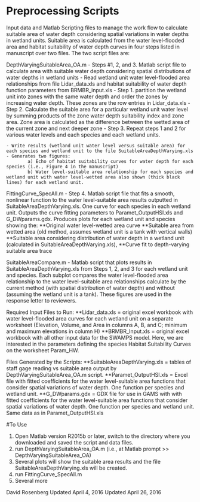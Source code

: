 # Preprocessing Scripts
Input data and Matlab Scripting files to manage the work flow to calculate suitable area of water depth considering spatial variations in water depths in wetland units. 
Suitable area is calculated from the water level-flooded area and habitat suitability of water depth curves in four steps listed in manuscript over two files. The two script files are:

DepthVaryingSuitableArea_OA.m - Steps #1, 2, and 3. Matlab script file to calculate area with suitable water depth considering spatial distributions of water depths in wetland units
    - Read wetland unit water level-flooded area relationships from file Lidar_data.xls and habitat suitability of water depth function parameters from BRMBR_input.xls
	- Step 1. partition the wetland unit into zones with the same water depth and order the zones by increasing water depth. These zones are the row entries in Lidar_data.xls
	- Step 2. Calculate the suitable area for a particular wetland unit water level by summing products of the zone water depth suitability index and zone area. Zone area 
	          is calculated as the difference between the wetted area of the current zone and next deeper zone 
	- Step 3. Repeat steps 1 and 2 for various water levels and each species and each wetland units.
	
	- Write results (wetland unit water level versus suitable area) for each species and wetland unit to the file SuitableAreaDepthVarying.xls
	- Generates two figures:
	        a) Echo of habitat suitability curves for water depth for each species (i.e., Figure 4 in the manuscript)
			b) Water level-suitable area relationship for each species and wetland unit with water level-wetted area also shown (thick black lines) for each wetland unit.
	   
FittingCurve_SpecAll.m - Step 4. Matlab script file that fits a smooth, nonlinear function to the water level-suitable area results 
       outputted in SuitableAreaDepthVarying.xls. One curve for each species in each wetland unit. 
	   Outputs the curve fitting parameters to Paramet_OutputHSI.xls and G_DWparams.gdx. 
	   Produces plots for each wetland unit and species showing the:
**Original water level-wetted area curve
**Suitable area from wetted area (old method, assumes wetland unit is a tank with vertical walls)
**Suitable area considering distribution of water depth in a wetland unit (calculated in SuitableAreaDepthVarying.xls),
**Curve fit to depth-varying suitable area trace

SuitableAreaCompare.m - Matlab script that plots results in SuitableAreaDepthVarying.xls from Steps 1, 2, and 3 for each wetland unit and species. Each subplot compares the water level-flooded area
      relationship  to the water level-suitable area relationships calculate by the current method (with spatial distribution of water depth) and without (assuming the wetland unit is a tank). These
	  figures are used in the response letter to reviewers.   

Required Input Files to Run:
**Lidar_data.xls = original excel workbook with water level-flooded area curves for each wetland unit on a separate worksheet (Elevation, Volume, and Area in columns A, B, and C; minimum and maximum elevations in column H)
**BRMBR_Input.xls = original excel workbook with all other input data for the SWAMPS model. Here, we are interested in the parameters defining the species Habitat Suitability Curves on the worksheet Param_HW.

Files Generated by the Scripts:
**SuitableAreaDepthVarying.xls = tables of staff gage reading vs suitable area output by DepthVaryingSuitableArea_OA.m script.
**Paramet_OutputHSI.xls = Excel file with fitted coefficients for the water level-suitable area functions that consider spatial variations of water depth. One function per species and wetland unit. 
**G_DWparams.gdx = GDX file for use in GAMS with with fitted coefficients for the water level-suitable area functions that consider spatial variations of water depth. One function per species and wetland unit. Same data as in Paramet_OutputHSI.xls
 
#To Use
1. Open Matlab version R2015b or later, switch to the directory where you downloaded and saved the script and data files.
2. run DepthVaryingSuitableArea_OA.m     (i.e., at Matlab prompt >> DepthVaryingSuitableArea_OA)
3. Several plots will show the suitable area results and the file SuitableAreaDepthVarying.xls will be created.
3. run FittingCurve_SpecAll.m
4. Several more 

David Rosenberg
Updated April 4, 2016
Updated April 26, 2016